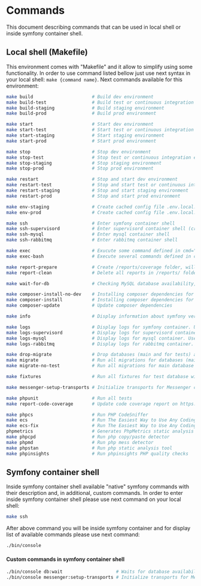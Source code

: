 # Commands
This document describing commands that can be used in local shell or inside symfony container shell.

## Local shell (Makefile)
This environment comes with "Makefile" and it allow to simplify using some functionality.
In order to use command listed bellow just use next syntax in your local shell: `make {command name}`.
Next commands available for this environment:
```bash
make build                      # Build dev environment
make build-test                 # Build test or continuous integration environment
make build-staging              # Build staging environment
make build-prod                 # Build prod environment

make start                      # Start dev environment
make start-test                 # Start test or continuous integration environment
make start-staging              # Start staging environment
make start-prod                 # Start prod environment

make stop                       # Stop dev environment
make stop-test                  # Stop test or continuous integration environment
make stop-staging               # Stop staging environment
make stop-prod                  # Stop prod environment

make restart                    # Stop and start dev environment
make restart-test               # Stop and start test or continuous integration environment
make restart-staging            # Stop and start staging environment
make restart-prod               # Stop and start prod environment

make env-staging                # Create cached config file .env.local.php (usually for staging environment)
make env-prod                   # Create cached config file .env.local.php (usually for prod environment)

make ssh                        # Enter symfony container shell
make ssh-supervisord            # Enter supervisord container shell (cron jobs running there, etc...)
make ssh-mysql                  # Enter mysql container shell
make ssh-rabbitmq               # Enter rabbitmq container shell

make exec                       # Exucute some command defined in cmd="..." variable inside symfony container shell
make exec-bash                  # Execute several commands defined in cmd="..." variable inside symfony container shell

make report-prepare             # Create /reports/coverage folder, will be used for report after running tests
make report-clean               # Delete all reports in /reports/ folder

make wait-for-db                # Checking MySQL database availability, currently using for CircleCI (see /.circleci folder)

make composer-install-no-dev    # Installing composer dependencies for prod environment (without dev tools)
make composer-install           # Installing composer dependencies for dev environment
make composer-update            # Update composer dependencies

make info                       # Display information about symfony version and php version

make logs                       # Display logs for symfony container. Use ctrl+c in order to exit
make logs-supervisord           # Display logs for supervisord container. Use ctrl+c in order to exit
make logs-mysql                 # Display logs for mysql container. Use ctrl+c in order to exit
make logs-rabbitmq              # Display logs for rabbitmq container. Use ctrl+c in order to exit

make drop-migrate               # Drop databases (main and for tests) and run all migrations
make migrate                    # Run all migrations for databases (main and for tests)
make migrate-no-test            # Run all migrations for main database

make fixtures                   # Run all fixtures for test database without --append option (tables will be dropped and recreated)

make messenger-setup-transports # Initialize transports for Messenger component

make phpunit                    # Run all tests
make report-code-coverage       # Update code coverage report on https://coveralls.io (COVERALLS_REPO_TOKEN should be set on CI side)

make phpcs                      # Run PHP CodeSniffer
make ecs                        # Run The Easiest Way to Use Any Coding Standard
make ecs-fix                    # Run The Easiest Way to Use Any Coding Standard to fix issues
phpmetrics                      # Generates PhpMetrics static analysis
make phpcpd                     # Run php copy/paste detector
make phpmd                      # Run php mess detector
make phpstan                    # Run php static analysis tool
make phpinsights                # Run phpinsights PHP quality checks
```

## Symfony container shell
Inside symfony container shell available "native" symfony commands with their description and, in additional, custom commands.
In order to enter inside symfony container shell please use next command on your local shell:
```bash
make ssh
```
After above command you will be inside symfony container and for display list of available commands please use next command:
```bash
./bin/console
```
#### Custom commands in symfony container shell
```bash
./bin/console db:wait                    # Waits for database availability (1 mins max)
./bin/console messenger:setup-transports # Initialize transports for Messenger component
```
